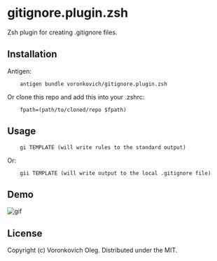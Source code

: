 gitignore.plugin.zsh
====================

Zsh plugin for creating .gitignore files.

Installation
------------

Antigen:
    
        antigen bundle voronkovich/gitignore.plugin.zsh

Or clone this repo and add this into your .zshrc:

        fpath=(path/to/cloned/repo $fpath)

Usage
-----

        gi TEMPLATE (will write rules to the standard output)

Or:
        
        gii TEMPLATE (will write output to the local .gitignore file)

Demo
----

![gif](http://i.imgur.com/NiaFzeh.gif)

License
-------

Copyright (c) Voronkovich Oleg. Distributed under the MIT.
